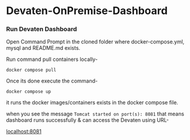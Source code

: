 # Devaten-OnPremise-Dashboard

### Run Devaten Dashboard 

Open Command Prompt in the cloned folder where docker-compose.yml, mysql and README.md exists.

Run command pull containers locally-
```
docker compose pull
```
Once its done execute the command-
```
docker compose up
```
it runs the docker images/containers exists in the docker compose file.

when you see the message ```Tomcat started on port(s): 8081``` that means dashboard runs successfully & can access the Devaten using URL-

[localhost:8081](http://localhost:8081/)

